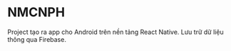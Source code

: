 # NMCNPH
Project tạo ra app cho Android trên nền tảng React Native.
Lưu trữ dữ liệu thông qua Firebase.
